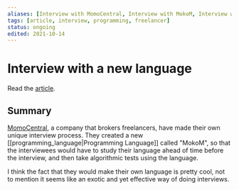 ```yaml
---
aliases: [Interview with MomoCentral, Interview with MokoM, Interview with a new language]
tags: [article, interview, programming, freelancer]
status: ongoing
edited: 2021-10-14
---
```


# Interview with a new language
Read the [article](https://blog.momocentral.com/we-created-a-new-programming-language-just-for-our-interview-process-yes-were-crazy-f831a32b5620).

## Summary
[MomoCentral](https://momocentral.com/), a company that brokers freelancers, have made their own unique interview process.
They created a new [[programming_language|Programming Language]] called "MokoM", so that the interviewees would have to study their language ahead of time before the interview, and then take algorithmic tests using the language.

I think the fact that they would make their own language is pretty cool, not to mention it seems like an exotic and yet effective way of doing interviews.